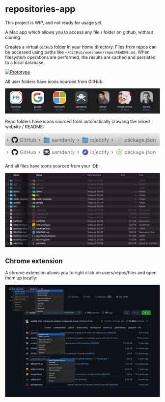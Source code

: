 # repositories-app

This project is WIP, and not ready for usage yet.

A Mac app which allows you to access any file / folder on github, without cloning.

Creates a virtual `GitHub` folder in your home directory. Files from repos can be accessed using paths like `~/GitHub/username/repo/README.md`. When filesystem operations are performed, the results are cached and persisted to a local database.

<a href="https://www.youtube.com/watch?v=gNhPOx4m19M">
  <img src="https://yt-embed.herokuapp.com/embed?v=gNhPOx4m19M" width="500" alt="Prototype">
</a>

All user folders have icons sourced from GitHub:

![User icons](./screenshots/User%20icons.png)

Repo folders have icons sourced from automatically crawling the linked website / README:

![Pathbar](./screenshots/Pathbar.png)

And all files have icons sourced from your IDE:

![File icons](./screenshots/File%20icons.png)

## Chrome extension

A chrome extension allows you to right click on users/repos/files and open them up locally:

![Context menus](./screenshots/Context%20menus.png)
